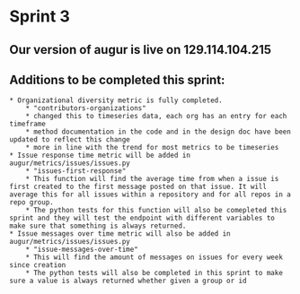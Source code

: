 # Sprint 3
## Our version of augur is live on 129.114.104.215
## Additions to be completed this sprint:
    * Organizational diversity metric is fully completed. 
        * "contributors-organizations"
        * changed this to timeseries data, each org has an entry for each timeframe
        * method documentation in the code and in the design doc have been updated to reflect this change 
        * more in line with the trend for most metrics to be timeseries
    * Issue response time metric will be added in augur/metrics/issues/issues.py
        * "issues-first-response"
        * This function will find the average time from when a issue is first created to the first message posted on that issue. It will average this for all issues within a repository and for all repos in a repo group.
        * The python tests for this function will also be comepleted this sprint and they will test the endpoint with different variables to make sure that something is always returned.
    * Issue messages over time metric will also be added in augur/metrics/issues/issues.py
        * "issue-messages-over-time"
        * This will find the amount of messages on issues for every week since creation
        * The python tests will also be completed in this sprint to make sure a value is always returned whether given a group or id 
